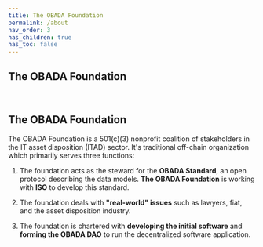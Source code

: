 ```yaml
---
title: The OBADA Foundation
permalink: /about
nav_order: 3
has_children: true
has_toc: false
---
```

	
##  The OBADA Foundation

<br>
	
## The OBADA Foundation
The OBADA Foundation is a 501(c)(3) nonprofit coalition of stakeholders in the IT asset disposition (ITAD) sector.  It's traditional off-chain organization which primarily serves three functions:

1. The foundation acts as the steward for the **OBADA Standard**, an open protocol describing the data models.  **The OBADA Foundation** is working with **ISO** to develop this standard.   

2. The foundation deals with **"real-world" issues** such as lawyers, fiat, and the asset disposition industry.

3. The foundation is chartered with **developing the initial software** and **forming the OBADA DAO** to run the decentralized software application.


